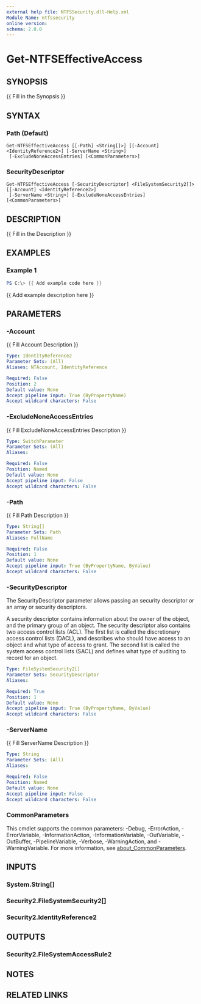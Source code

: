 ```yaml
---
external help file: NTFSSecurity.dll-Help.xml
Module Name: ntfssecurity
online version:
schema: 2.0.0
---
```


# Get-NTFSEffectiveAccess

## SYNOPSIS

{{ Fill in the Synopsis }}

## SYNTAX

### Path (Default)
```
Get-NTFSEffectiveAccess [[-Path] <String[]>] [[-Account] <IdentityReference2>] [-ServerName <String>]
 [-ExcludeNoneAccessEntries] [<CommonParameters>]
```

### SecurityDescriptor
```
Get-NTFSEffectiveAccess [-SecurityDescriptor] <FileSystemSecurity2[]> [[-Account] <IdentityReference2>]
 [-ServerName <String>] [-ExcludeNoneAccessEntries] [<CommonParameters>]
```

## DESCRIPTION

{{ Fill in the Description }}

## EXAMPLES

### Example 1

```PowerShell
PS C:\> {{ Add example code here }}
```

{{ Add example description here }}

## PARAMETERS

### -Account

{{ Fill Account Description }}

```yaml
Type: IdentityReference2
Parameter Sets: (All)
Aliases: NTAccount, IdentityReference

Required: False
Position: 2
Default value: None
Accept pipeline input: True (ByPropertyName)
Accept wildcard characters: False
```

### -ExcludeNoneAccessEntries

{{ Fill ExcludeNoneAccessEntries Description }}

```yaml
Type: SwitchParameter
Parameter Sets: (All)
Aliases:

Required: False
Position: Named
Default value: None
Accept pipeline input: False
Accept wildcard characters: False
```

### -Path

{{ Fill Path Description }}

```yaml
Type: String[]
Parameter Sets: Path
Aliases: FullName

Required: False
Position: 1
Default value: None
Accept pipeline input: True (ByPropertyName, ByValue)
Accept wildcard characters: False
```

### -SecurityDescriptor

The SecurityDescriptor parameter allows passing an security descriptor or an array or security descriptors.

A security descriptor contains information about the owner of the object, and the primary group of an object. The security descriptor also contains two access control lists (ACL). The first list is called the discretionary access control lists (DACL), and describes who should have access to an object and what type of access to grant. The second list is called the system access control lists (SACL) and defines what type of auditing to record for an object.

```yaml
Type: FileSystemSecurity2[]
Parameter Sets: SecurityDescriptor
Aliases:

Required: True
Position: 1
Default value: None
Accept pipeline input: True (ByPropertyName, ByValue)
Accept wildcard characters: False
```

### -ServerName

{{ Fill ServerName Description }}

```yaml
Type: String
Parameter Sets: (All)
Aliases:

Required: False
Position: Named
Default value: None
Accept pipeline input: False
Accept wildcard characters: False
```

### CommonParameters
This cmdlet supports the common parameters: -Debug, -ErrorAction, -ErrorVariable, -InformationAction, -InformationVariable, -OutVariable, -OutBuffer, -PipelineVariable, -Verbose, -WarningAction, and -WarningVariable. For more information, see [about_CommonParameters](http://go.microsoft.com/fwlink/?LinkID=113216).

## INPUTS

### System.String[]

### Security2.FileSystemSecurity2[]

### Security2.IdentityReference2

## OUTPUTS

### Security2.FileSystemAccessRule2

## NOTES

## RELATED LINKS
